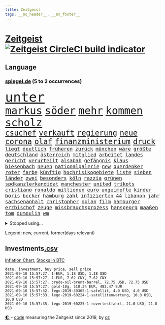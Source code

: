 ```yaml
---
title: Zeitgeist
tags: __no_header__, __no_footer__
---
```


# [Zeitgeist](https://oliz.io/zeitgeist/) [![Zeitgeist CircleCI build indicator](https://circleci.com/gh/ooz/zeitgeist.svg?style=shield)](https://circleci.com/gh/ooz/zeitgeist)

## Language

<h3><a href="https://www.spiegel.de" target="_blank">spiegel.de</a> (5 to 2 occurrences)</h3>
<p style="font-family:monospace">
<span style="font-size:32pt"><a href="news_links.html#unter" class="current">unter</a></span>
<br>
<span style="font-size:25pt"><a href="news_links.html#markus" class="current">markus</a></span>
<span style="font-size:25pt"><a href="news_links.html#söder" class="current">söder</a></span>
<span style="font-size:25pt"><a href="news_links.html#mehr" class="current">mehr</a></span>
<span style="font-size:25pt"><a href="news_links.html#kommen" class="current">kommen</a></span>
<span style="font-size:25pt"><a href="news_links.html#scholz" class="current">scholz</a></span>
<br>
<span style="font-size:18pt"><a href="news_links.html#csuchef" class="current">csuchef</a></span>
<span style="font-size:18pt"><a href="news_links.html#verkauft" class="current">verkauft</a></span>
<span style="font-size:18pt"><a href="news_links.html#regierung" class="current">regierung</a></span>
<span style="font-size:18pt"><a href="news_links.html#neue" class="current">neue</a></span>
<span style="font-size:18pt"><a href="news_links.html#corona" class="current">corona</a></span>
<span style="font-size:18pt"><a href="news_links.html#olaf" class="current">olaf</a></span>
<span style="font-size:18pt"><a href="news_links.html#finanzministerium" class="current">finanzministerium</a></span>
<span style="font-size:18pt"><a href="news_links.html#druck" class="current">druck</a></span>
<br>
<span style="font-size:12pt"><a href="news_links.html#liegt" class="current">liegt</a></span>
<span style="font-size:12pt"><a href="news_links.html#deutlich" class="current">deutlich</a></span>
<span style="font-size:12pt"><a href="news_links.html#früheren" class="current">früheren</a></span>
<span style="font-size:12pt"><a href="news_links.html#zurück" class="current">zurück</a></span>
<span style="font-size:12pt"><a href="news_links.html#münchen" class="current">münchen</a></span>
<span style="font-size:12pt"><a href="news_links.html#wäre" class="current">wäre</a></span>
<span style="font-size:12pt"><a href="news_links.html#größte" class="current">größte</a></span>
<span style="font-size:12pt"><a href="news_links.html#deutschland" class="current">deutschland</a></span>
<span style="font-size:12pt"><a href="news_links.html#österreich" class="current">österreich</a></span>
<span style="font-size:12pt"><a href="news_links.html#mitglied" class="current">mitglied</a></span>
<span style="font-size:12pt"><a href="news_links.html#arbeitet" class="current">arbeitet</a></span>
<span style="font-size:12pt"><a href="news_links.html#landes" class="current">landes</a></span>
<span style="font-size:12pt"><a href="news_links.html#gericht" class="current">gericht</a></span>
<span style="font-size:12pt"><a href="news_links.html#verurteilt" class="current">verurteilt</a></span>
<span style="font-size:12pt"><a href="news_links.html#alsabah" class="new">alsabah</a></span>
<span style="font-size:12pt"><a href="news_links.html#gefängnis" class="current">gefängnis</a></span>
<span style="font-size:12pt"><a href="news_links.html#klaus" class="current">klaus</a></span>
<span style="font-size:12pt"><a href="news_links.html#biesenbach" class="new">biesenbach</a></span>
<span style="font-size:12pt"><a href="news_links.html#neuen" class="current">neuen</a></span>
<span style="font-size:12pt"><a href="news_links.html#nationalgalerie" class="new">nationalgalerie</a></span>
<span style="font-size:12pt"><a href="news_links.html#new" class="current">new</a></span>
<span style="font-size:12pt"><a href="news_links.html#querdenker" class="current">querdenker</a></span>
<span style="font-size:12pt"><a href="news_links.html#roter" class="current">roter</a></span>
<span style="font-size:12pt"><a href="news_links.html#farbe" class="current">farbe</a></span>
<span style="font-size:12pt"><a href="news_links.html#künftig" class="current">künftig</a></span>
<span style="font-size:12pt"><a href="news_links.html#hochrisikogebiete" class="current">hochrisikogebiete</a></span>
<span style="font-size:12pt"><a href="news_links.html#liste" class="current">liste</a></span>
<span style="font-size:12pt"><a href="news_links.html#sieben" class="current">sieben</a></span>
<span style="font-size:12pt"><a href="news_links.html#länder" class="current">länder</a></span>
<span style="font-size:12pt"><a href="news_links.html#zwei" class="current">zwei</a></span>
<span style="font-size:12pt"><a href="news_links.html#besonders" class="current">besonders</a></span>
<span style="font-size:12pt"><a href="news_links.html#köln" class="current">köln</a></span>
<span style="font-size:12pt"><a href="news_links.html#razzia" class="current">razzia</a></span>
<span style="font-size:12pt"><a href="news_links.html#grünen" class="current">grünen</a></span>
<span style="font-size:12pt"><a href="news_links.html#spdkanzlerkandidat" class="current">spdkanzlerkandidat</a></span>
<span style="font-size:12pt"><a href="news_links.html#manchester" class="current">manchester</a></span>
<span style="font-size:12pt"><a href="news_links.html#united" class="current">united</a></span>
<span style="font-size:12pt"><a href="news_links.html#trikots" class="current">trikots</a></span>
<span style="font-size:12pt"><a href="news_links.html#cristiano" class="current">cristiano</a></span>
<span style="font-size:12pt"><a href="news_links.html#ronaldo" class="current">ronaldo</a></span>
<span style="font-size:12pt"><a href="news_links.html#millionen" class="current">millionen</a></span>
<span style="font-size:12pt"><a href="news_links.html#euro" class="current">euro</a></span>
<span style="font-size:12pt"><a href="news_links.html#ungeimpfte" class="current">ungeimpfte</a></span>
<span style="font-size:12pt"><a href="news_links.html#kinder" class="current">kinder</a></span>
<span style="font-size:12pt"><a href="news_links.html#boris" class="current">boris</a></span>
<span style="font-size:12pt"><a href="news_links.html#becker" class="current">becker</a></span>
<span style="font-size:12pt"><a href="news_links.html#hamburg" class="current">hamburg</a></span>
<span style="font-size:12pt"><a href="news_links.html#zahl" class="current">zahl</a></span>
<span style="font-size:12pt"><a href="news_links.html#infizierten" class="current">infizierten</a></span>
<span style="font-size:12pt"><a href="news_links.html#44" class="current">44</a></span>
<span style="font-size:12pt"><a href="news_links.html#libanon" class="current">libanon</a></span>
<span style="font-size:12pt"><a href="news_links.html#jahr" class="current">jahr</a></span>
<span style="font-size:12pt"><a href="news_links.html#sachsenanhalt" class="current">sachsenanhalt</a></span>
<span style="font-size:12pt"><a href="news_links.html#christopher" class="current">christopher</a></span>
<span style="font-size:12pt"><a href="news_links.html#nolan" class="new">nolan</a></span>
<span style="font-size:12pt"><a href="news_links.html#film" class="current">film</a></span>
<span style="font-size:12pt"><a href="news_links.html#hamburger" class="current">hamburger</a></span>
<span style="font-size:12pt"><a href="news_links.html#erzbischof" class="new">erzbischof</a></span>
<span style="font-size:12pt"><a href="news_links.html#zeuge" class="current">zeuge</a></span>
<span style="font-size:12pt"><a href="news_links.html#missbrauchsprozess" class="current">missbrauchsprozess</a></span>
<span style="font-size:12pt"><a href="news_links.html#hansgeorg" class="current">hansgeorg</a></span>
<span style="font-size:12pt"><a href="news_links.html#maaßen" class="current">maaßen</a></span>
<span style="font-size:12pt"><a href="news_links.html#tom" class="current">tom</a></span>
<span style="font-size:12pt"><a href="news_links.html#dumoulin" class="new">dumoulin</a></span>
<span style="font-size:12pt"><a href="news_links.html#wm" class="current">wm</a></span>
</p>
<details>
<summary>Stopped using...</summary>
<p class="former" style="font-size:12pt">
legte(324) a2(323) aufgefallen(323) linie(323) mächtige(323) haseloff(322) nannte(322) reiner(322) unterschiede(322) walter(322) alltag(321) anstieg(321) brutale(321) draußen(321) sicherheitsbehörden(321) tieren(321) unserem(321) vergeben(321) zeremonie(321) ziele(321) ausgang(320) beschimpft(320) diskussion(320) enger(320) getan(320) gewissen(320) lisa(320) scheinen(320) abgeordneten(319) arbeitsplatz(319) beleidigungen(319) bielefeld(319) brücke(319) elefanten(319) globalen(319) jörg(319) luis(319) meuthen(319) missachtet(319) nachwuchs(319) scheidet(319) solle(319) taten(319) usjustizministerium(319) verriet(319) versorgt(319) viertel(319) vision(319) wolfgang(319) äthiopien(319) attentat(318) augen(318) erstaunlich(318) harter(318) oppositionellen(318) ronald(318) schulkinder(318) temperaturen(318) tourismus(318) verlegt(318) vorschläge(318) 42(317) deutlichen(317) digitale(317) dominiert(317) emotional(317) explodieren(317) flughäfen(317) freiheitsstrafe(317) gaga(317) gleiche(317) grenzen(317) kostenlose(317) kretschmer(317) maß(317) ministerpräsidenten(317) riss(317) tiktok(317) tweet(317) versehentlich(317) zweitligist(317) äußerst(317) aufregung(316) bodo(316) coronainfektionen(316) dienen(316) entlassen(316) erfahrung(316) favoriten(316) gekündigt(316) gerecht(316) meghan(316) monatelang(316) moore(316) natur(316) planeten(316) ramelow(316) umwelt(316) uswirtschaft(316) wild(316) zustand(316) ausflug(315) beschwerden(315) coronalockdown(315) funktioniert(315) hass(315) lager(315) länderchefs(315) partys(315) passt(315) podium(315) rollstuhl(315) serien(315) sohnes(315) studium(315) umgehend(315) umweltministerin(315) usgericht(315) verfolgte(315) verhindert(315) warentest(315) zwang(315) überprüft(315) 2017(314) aufhebung(314) betrug(314) drohte(314) feier(314) finanziell(314) gedauert(314) geistliche(314) genutzt(314) höchst(314) lüge(314) mutige(314) obama(314) positive(314) spiels(314) verbringen(314) verletzung(314) vorsitzende(314) vorzeitige(314) wahlbetrug(314) coronaschnelltests(313) ehefrau(313) gast(313) herzogin(313) lunge(313) moderna(313) oliver(313) schmidt(313) umsatz(313) verschiebt(313) weltverband(313) werkzeug(313) woran(313) zuständige(313) annehmen(312) auseinandersetzungen(312) beachten(312) befand(312) brauchte(312) brown(312) entsteht(312) gefährden(312) heran(312) sache(312) verdächtiger(312) weltgesundheitsorganisation(312) wirtschaftlichen(312) bestellt(311) brinkhaus(311) chinesische(311) historische(311) koch(311) künftigen(311) lieben(311) mut(311) ralph(311) schwierigen(311) unionsfraktionschef(311) verändern(311) vorstandschef(311) aufruf(310) elektroauto(310) flüchten(310) fußballprofi(310) geburt(310) gelöst(310) irans(310) medikamente(310) mitteln(310) normalität(310) oma(310) parlamentswahl(310) taiwan(310) teamkollegen(310) unterzahl(310) üben(310) attila(309) bull(309) entscheidende(309) hildmann(309) jüngeren(309) medikament(309) nawalnys(309) oppositionelle(309) ringt(309) schlagzeilen(309) smith(309) sprang(309) valley(309) zusammenarbeit(309) zwillinge(309) dieselskandal(308) frachter(308) gewässern(308) laura(308) normale(308) ratgeberkolumne(308) schwarzwald(308) schönsten(308) shutdown(308) wuhan(308) aufschwung(307) chefin(307) konzentrieren(307) taktik(307) trauen(307) 52(306) barack(306) christdemokraten(306) demonstrationen(306) erbe(306) geländewagen(306) optimistisch(306) razzien(306) schmerzen(306) skepsis(306) vermeintlichen(306) 23(305) belegt(305) boden(305) ermittlern(305) perfekte(305) selben(305) tatverdächtigen(305) womit(305) gründung(304) nachweis(304) rollen(304) segen(304) zusammenhalt(304) zwischenzeitlich(304) extremen(303) nerven(303) politologe(303) schlechtes(303) afrikanischen(302) distanziert(302) echten(302) erschöpft(302) green(302) grundgesetz(302) lernt(302) loswerden(302) transporter(302) aufgetreten(301) kanzlerschaft(301) verkehrschaos(301) dominanz(300) negative(300) schnellen(300) testet(300) volle(300) 17jährigen(299) aufstellen(299) spotify(299) 2030(298) aufarbeitung(298) erkrankten(298) erschießt(298) kostenlos(298) uni(298) aktie(297) apotheken(297) eindämmung(297) gewahrsam(297) kate(297) laufenden(297) rivale(297) usrepräsentantenhaus(297) zusammenstoß(297) kippt(296) prompt(296) registrieren(296) top(296) ansteckend(295) landesweit(295) sergio(295) 40000(294) arminia(294) ergebnissen(294) einbruch(293) justizminister(293) bangt(292) coronaviruspandemie(292) strengen(292) vorbereitung(292) wendet(292) begeben(291) general(291) riskant(291) feuert(290) mitarbeiterin(290) tätern(290) wandel(290) hafen(289) tennisspieler(289) betreibt(288) eigenes(288) freiwilligen(288) jacob(288) kapitel(288) kräfte(288) syrer(288) automatisch(287) insolvenz(287) schneiden(287) steigern(287) tansania(287) telegram(287) tinder(287) aufgaben(286) hausarrest(286) untergebracht(286) 2010(285) unsicher(285) coronaauflagen(284) uhaft(284) insolvenzen(283) krisen(283) stürzen(283) gegenzug(282) kassieren(282) schönste(282) kandidatur(281) revanche(281) royale(281) schritten(281) sprung(281) tony(281) hinweis(280) pleitewelle(280) vereidigt(280) 2009(279) beschuldigte(279) angeboten(278) angewiesen(278) thüringer(278) abiy(277) beobachtung(277) ursprünglich(277) erforscht(276) erhöhung(276) fußballweltmeister(276) dauert(275) erprobt(275) veränderungen(275) vertraute(274) vorgenommen(273) afrikas(272) geist(272) sank(272) tanzen(272) herausforderungen(271) tigray(271) empfangen(270) inselstaat(270) unterbrochen(270) wettert(270) bbc(269) mittelpunkt(269) service(269) inhaftierten(267) segeln(267) christina(266) karliczek(266) roethe(266) ufer(266) disziplin(265) tragische(265) ferien(264) sicherheitsvorkehrungen(264) weiterkommen(264) päckchen(263) dobrindt(261) empfänger(261) zentimeter(261) clooney(257) marine(257) sammeln(257) hitler(255) strukturen(255) verursachte(254) fabian(253) koblenz(253) bären(252) podest(252) schadensersatz(251) theoretisch(251) herzinfarkt(250) prüfer(249) rückte(249) page(247) nachkommen(246) reif(245) rächen(245) chrupalla(243) morrison(243) einreiseregeln(242) handgranate(242) bundestagsabgeordnete(240) rekorde(240) astrazenecaimpfstoff(239) aufgespürt(238) clever(236) drinnen(233) ehrt(233) ios(233) hungern(232) inhaftierung(232) spannung(232) spielende(230) sms(229) serviert(227) norditalien(226) straflager(225) dosis(224) ausgegangen(223) urlaubsinsel(223) hacken(220) monarchin(220) commerzbank(219) unterschrift(218) höheres(217) trainers(216) verbraucht(216) extra(213) zwingend(211) exprofi(209) währung(209) hochansteckende(208) amazons(207) südafrikanischen(207) verliehen(207) absolvieren(206) häusern(206) sondersitzung(205) turnerin(205) fotografiert(204) schuf(203) ussender(202) fuhren(201) unterscheidet(201) abouchakerprozess(200) datingapp(200) peilt(200) umarmung(200) ausflüge(198) management(198) pokal(198) anreize(197) mediatorin(196) sprengkörper(196) trinken(196) karriereende(195) wählern(194) desinformation(193) bundesweiten(192) ergab(190) grab(190) nachgebessert(189) stören(189) total(189) abreise(188) tierschutz(188) abberufen(187) auge(187) geschrumpft(187) behindern(186) iii(186) alfons(185) hörmann(185) börsengang(183) panzer(183) beurlaubt(182) walterborjans(182) elektronischen(180) impfschutz(180) myanmars(180) militärjunta(179) gereicht(178) magische(178) ambitioniertes(177) italiener(177) turbulenzen(177) neuanfang(176) angriffs(174) schiedsrichterinnen(174) fluggesellschaft(172) j(172) indigenen(171) arroganz(170) grundrechte(170) kaffee(170) mitgebracht(169) oprah(169) winfrey(169) ruin(166) verstörend(166) beeindruckt(165) don't(165) kritischer(165) typ(165) zurückholen(165) schlangenlinien(164) aufzuheben(163) verbots(162) buffett(161) freizugeben(161) warren(161) elfjährigen(159) katalanen(158) zdfintendant(156) ärmsten(156) premierministerin(155) südosten(155) wilderer(155) redaktion(154) adams(153) lokführern(153) coronarestriktionen(152) einsätzen(152) sagten(151) südamerika(151) anziehen(150) rinder(150) ukrainischen(150) gekracht(149) unverantwortlich(149) bargeld(147) topfavorit(147) sicherheitslücke(146) disqualifikation(144) ermittlungsverfahren(144) l(144) ausreichen(143) negativer(143) dingen(142) gebeten(142) reformieren(142) verbotenen(142) sexuellem(141) long(138) methan(138) escooter(137) forscht(137) passau(137) rekordtief(136) einladen(135) mittelamerika(135) streaming(135) vehement(135) regionale(133) luftfilter(132) pillen(132) fonds(130) kompetenzen(130) käse(130) stocken(129) drittstaaten(128) kubicki(126) altersgruppe(125) gew(124) querdenkerdemos(124) zugunglück(124) vorgesetzten(123) begründete(122) nett(122) aufhören(121) schwimmstar(120) uneins(120) fasst(119) verabschiedete(119) zwischenfall(118) inland(117) rückzahlung(117) unwürdige(117) verwirrt(117) vollzieht(117) club(115) sloweniens(115) geplanter(114) zufriedener(113) ehrgeizigere(112) versammlungsverbote(112) öffneten(112) notwendigen(111) eingeschläfert(110) krisenland(110) springreiten(110) klagte(109) lebensgefährlichen(109) maßstab(109) geschleudert(108) komme(107) spritzen(107) abwarten(106) berechnungen(106) genesen(106) militärische(106) vorbehalt(106) 31jährigen(105) disziplinen(105) kahn(105) massentests(105) simone(105) unschlagbar(105) cotrainer(104) nördlich(104) beschlossene(103) haaren(102) stolpert(102) versprochenen(102) weltklimarat(102) abgefeuert(101) cdukanzlerkandidaten(101) moldau(100) ausgehen(99) rauschgift(99) stromerzeugung(99) svenja(99) catherine(97) co₂preis(97) gefängnisstrafen(97) vierjähriger(97) querdenkerbewegung(96) spdchef(96) spiegelanalyse(96) rentnern(94) ungeliebten(94) disziplinarkammer(93) gastronomen(93) färbt(92) angereist(91) bremste(91) düsteres(91) heben(91) populistischen(91) set(91) 48jähriger(90) ankam(90) aussetzung(90) familienurlaub(90) jonathan(90) maaßens(90) tonne(90) argentinische(89) asphalt(89) durchbruch(89) geburten(89) geprellt(89) absolute(88) heizöl(88) israelischer(88) mutiger(88) reguläre(88) reife(88) vorfahren(88) werdenden(88) alleinerziehende(87) ausgezählt(87) bailey(87) basteln(87) klemmt(87) obamas(87) tattoos(87) bearbeitet(86) kaufte(86) highlight(85) mentale(85) mtv(85) olympiamedaillen(85) saunders(85) agnes(84) bundesfinanzhof(84) datingportal(84) eingeladen(84) flugverkehr(84) hebamme(84) herrn(84) kontinent(84) maier(84) pop(84) legal(83) quartalsverlust(83) autofahrern(82) einzel(82) erholen(82) erreichten(82) kurzstreckenflüge(82) luftfahrt(82) ängste(82) 110000(81) anlaufen(81) hergestellte(81) hilbert(81) malen(81) down(80) psyche(80) wall(80) abgeschrieben(79) angeschlagene(79) brutalität(79) doppelbesteuerung(79) forscherin(79) leonie(79) tendenzen(79) beweist(78) einwanderer(78) interaktiven(78) lehnte(78) zurückgeschickt(78) agüero(77) cnn(77) empfängerinnen(77) absoluten(76) again(76) landesliste(76) plagiatsvorwürfe(76) treffern(76) weser(76) wettkampf(76) aktionäre(75) auflösen(75) eisschild(75) litauens(75) messern(75) offengelegt(75) schweinen(75) verwandeln(74) 47jähriger(73) basieren(73) bezichtigt(73) coronabürgertests(73) immunisierungsquote(73) reserve(73) umfang(73) vatikans(73) abschieben(72) biles(72) psychologen(72) viking(72) wahlfälschung(72) bevorzugt(71) biergarten(71) entwerfen(71) unglaublichen(71) ausgestellt(70) exilbelarussen(70) fox(70) honorare(70) linkenabgeordnete(70) olympiapremiere(70) oppositionsführerin(70) positionierte(70) teamleiter(70) zweifelhaften(70) abgekommen(69) appentwickler(69) flair(69) gräbt(69) schmetterlinge(69) spaziergänger(69) toptalent(69) zunehmender(69) alibi(68) county(68) hit(68) nashörner(68) südtirol(68) co₂preise(67) einfachsten(67) eröffnung(67) geordnet(67) heiß(67) netzwerks(67) schultern(67) selbstvermarktung(67) tarife(67) trainingslager(67) verhungern(67) wahlkampfendspurt(67) auszumachen(66) exmanager(66) quatsch(66) sanktionsdrohungen(66) tuchels(66) twittern(66) wohngebäude(66) angeblichem(65) bundesfinanzminister(65) mafiaboss(65) ocean(65) umgestürzte(65) zentralbank(65) angebracht(64) entschärfen(64) indigene(64) qantas(64) 86(63) annamaria(63) auktionshäuser(63) australier(63) clanchef(63) fehlenden(63) ferchichi(63) frühzeitig(63) maul(63) regens(63) umfassende(63) ausländern(62) boko(62) dhl(62) fleischkonzern(62) geleitet(62) haram(62) seither(62) staatspräsidenten(62) verseucht(62) vorprodukten(62) anführer(61) forscherinnen(61) kriegswaffen(61) qualifizierte(61) sifan(61) zufluchtsort(61) glaubten(60) onlineplattform(60) talibanoffensive(60) verbliebene(60) vetter(60) abstände(59) alarmbereitschaft(59) squad(59) tierärzte(59) abbildungen(58) ausnahme(58) gerichten(58) hochwasserschutz(58) vizeministerpräsident(58) ruht(57) verabschieden(57) akkreditierung(56) begleitung(56) erfolgreiches(56) gewitterrisiko(56) ilke(56) kannibale(56) nicaragua(56) ortega(56) tankstelle(56) vormittag(56) campo(55) getrieben(55) nutztieren(55) schimpft(55) vorwarnung(55) achtjähriger(54) extremer(54) impfzertifikate(54) befeuert(53) bolt(53) coronadeltavariante(53) imposante(53) ordentlich(53) schwiegervater(53) banes(52) bratwurst(52) darknet(52) eifel(52) hybrid(52) intimität(52) pflegte(52) reibungslos(52) scooterunfall(52) jacinda(51) kriegsgefangene(51) neuseelands(51) olympiagold(51) prangern(51) strobl(51) verwandten(51) außenseiterin(50) deltamutation(50) emaus(50) hollywoodstar(50) olympischer(50) verharmlost(50) vilnius(50) 49jähriger(49) ausgeübt(49) betriebssystem(49) gewitterfront(49) handlungsbedarf(49) canadier(48) düster(48) ostwestfalen(48) ressort(48) sortieren(48) spdfraktion(48) 9(47) brot(47) fazit(47) great(47) infrastrukturpaket(47) künstlern(47) motivieren(47) petflaschen(47) streitpunkte(47) umwirbt(47) urabstimmung(47) vaart(47) dramen(46) gefangenen(46) onlinewerbung(46) verfehlen(46) aufprall(45) aufregendsten(45) defender(45) ferienzeit(45) kriegsherr(45) malaika(45) mihambo(45) ruiniert(45) schienennetz(45) steven(45) weitspringerin(45) weitsprung(45) a5(44) motoren(44) schimpfte(44) wahlkampfthema(44) aline(43) bewältigung(43) elfmeterschießen(43) grüßt(43) herstellen(43) kontinuierlich(43) spielberg(43) verbotene(43) ausnahmespieler(42) billion(42) norm(42) produktionsfirma(42) verbrennern(42) 1300(41) angreifen(41) rückstau(41) usain(41) verprügelte(41) vordergrund(41) wetterbedingungen(41) überfluteten(41) afghanistanrückkehrer(40) beendigung(40) grenzschließungen(40) tauchte(40) viertelmillion(40) zurückgewinnen(40) rapperin(39) antike(38) frühestens(38) russen(38) vwtochter(38) zurückgehen(38) aiwangers(37) moris(37) tiefflug(37) zusatzeinnahmen(37) coronastrategie(36) eingefahren(36) geplündert(36) gesungen(36) kopiert(36) lehrergewerkschaft(36) sendebetrieb(36) verfügen(36) voigt(36) 1996(35) aggression(35) alternden(35) cartoonisten(35) eddy(35) karrierecoaches(35) passagen(35) robinhood(35) staatsanwaltschaften(35) unbeschwert(35) auszeit(34) champagner(34) kanadier(34) operiert(34) parlamentarische(34) präsentierte(34) reiserückkehrer(34) bemängeln(33) dfbpokals(33) zuma(33) ältester(33) adresse(32) bundestages(32) hausarbeit(32) krönung(32) lesung(32) pakt(32) 24jährigen(31) hilfslieferungen(31) larry(31) slowenien(31) touristenmassen(31) türkischem(31) verkürzte(31) zähne(31) ätna(31) kathy(30) medizinischer(30) missbrauchsfall(30) plagiatsverdacht(30) spielplatz(30) textstellen(30) vorläufige(30) beeindruckend(29) bestattet(29) onlinebroker(29) sapporo(29) umfangreiche(29) anarchistische(28) betrügerbande(28) cdurechtsaußen(28) gardasee(28) iphonenutzer(28) katastrophenfall(28) sandra(28) starspieler(28) stikochef(28) gelb(27) geplantem(27) nationalparks(27) persischen(27) spioniert(27) appellieren(26) einstufung(26) fußballturnier(26) kubaner(26) no(26) schlamm(26) einführung(25) fingerabdruck(25) planet(25) schweizerin(25) sorgten(25) streaminganbieter(25) kriegsgebieten(24) verhaftungen(24) impfanmeldungen(23) kolumbianische(23) polnischen(23) tags(23) winde(23) wunderschön(23) stromausfällen(22) allgemeinwissen(21) gelockt(21) glaubwürdig(21) imbiss(21) kreuzfahrtschiffe(21) ramaphosa(21) spielzeugkonzern(21) sportlern(21) wissenstest(21) beirut(20) buchen(20) dachgesellschaft(20) klimaprogramm(20) kollision(20) regelwerk(20) topmanager(20) vereinbar(20) vwdieselskandal(20) völker(20) 49jährige(19) dlrg(19) kostenlosen(19) strafbefehl(19) wohnungsfenster(19) 87(18) dächer(18) kontroverse(18) sportart(18) superspreadingevent(18) 80jähriger(17) afdchef(17) basketballer(17) begreifen(17) beschädigte(17) bianca(17) gebannt(17) glich(17) hello(17) jacobs(17) lies(17) stallion(17) thee(17) entzieht(16) gehörten(16) komitee(16) megan(16) stolberg(16) unzeit(16) einsam(15) fahrweise(15) gewichtheber(15) glänzen(15) löwen(15) zerstörten(15) aufgeregt(14) auslandsvertretung(14) flutfolgen(14) judo(14) kajakvierer(14) laxe(14) liveblog(14) nena(14) olympiaüberblick(14) olympionikin(14) rauhe(14) skateboarderin(14) sommerspielen(14) totalschaden(14) angestiegen(13) baseball(13) geräten(13) kenne(13) pflichtversicherung(13) verfassungsbeschwerden(13) versicherungspflicht(13) wassermangel(13) wellbrock(13) befürwortet(12) brandkatastrophe(12) interaktive(12) pferde(12) recycelten(12) staatsmedien(12) verprellt(12) asiens(11) betrunkene(11) bezog(11) fegt(11) gibt's(11) stellvertreter(11) umweltministerium(11) unterirdische(11) verwüsteten(11)
</p>
</details>
<p>Legend: <span class="new">new</span>, <span class="current">current</span>, <span class="former">former(days relevant)</span></p>

## Investments[.csv](investments.csv)

[Inflation Chart](https://inflationchart.com),
[Stocks in BTC](https://stonksinbtc.xyz/)

```
date, investment, buy price, sell price
2021-09-10 15:57:27, 1-EUR, 1.18 USD, 1.18 USD
2021-09-10 15:57:27, 1-EUR, 7.62 CNY, 7.62 CNY
2021-09-10 15:57:27, crude-oil-brent-barrel, 72.75 USD, 72.75 USD
2021-09-10 15:57:27, gold-10g, 510.34 EUR, 482.47 EUR
2021-09-10 15:57:32, lego-2019-30365-1-satellit, 4.0 USD, 4.0 USD
2021-09-10 15:57:33, lego-2019-60224-1-satellitenwartung, 10.0 USD, 10.0 USD
2021-09-10 15:57:35, lego-2019-60225-1-rovertestfahrt, 21.0 USD, 21.0 USD
```

<footer>
<a href="javascript:toggleTheme()" class="nav">🌓</a>
- <a href="https://github.com/ooz/zeitgeist">code</a> measuring the Zeitgeist since 2019, by <a href="https://oliz.io">oz</a>
</footer>
